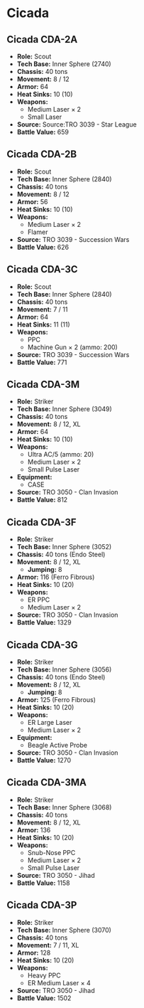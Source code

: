 # Cicada
## Cicada CDA-2A
- **Role:** Scout
- **Tech Base:** Inner Sphere (2740)
- **Chassis:** 40 tons
- **Movement:** 8 / 12
- **Armor:** 64
- **Heat Sinks:** 10 (10)
- **Weapons:**
  - Medium Laser × 2
  - Small Laser
- **Source:** Source:TRO 3039 - Star League
- **Battle Value:** 659

## Cicada CDA-2B
- **Role:** Scout
- **Tech Base:** Inner Sphere (2840)
- **Chassis:** 40 tons
- **Movement:** 8 / 12
- **Armor:** 56
- **Heat Sinks:** 10 (10)
- **Weapons:**
  - Medium Laser × 2
  - Flamer
- **Source:** TRO 3039 - Succession Wars
- **Battle Value:** 626

## Cicada CDA-3C
- **Role:** Scout
- **Tech Base:** Inner Sphere (2840)
- **Chassis:** 40 tons
- **Movement:** 7 / 11
- **Armor:** 64
- **Heat Sinks:** 11 (11)
- **Weapons:**
  - PPC
  - Machine Gun × 2 (ammo: 200)
- **Source:** TRO 3039 - Succession Wars
- **Battle Value:** 771

## Cicada CDA-3M
- **Role:** Striker
- **Tech Base:** Inner Sphere (3049)
- **Chassis:** 40 tons
- **Movement:** 8 / 12, XL
- **Armor:** 64
- **Heat Sinks:** 10 (10)
- **Weapons:**
  - Ultra AC/5 (ammo: 20)
  - Medium Laser × 2
  - Small Pulse Laser
- **Equipment:**
  - CASE
- **Source:** TRO 3050 - Clan Invasion
- **Battle Value:** 812

## Cicada CDA-3F
- **Role:** Striker
- **Tech Base:** Inner Sphere (3052)
- **Chassis:** 40 tons (Endo Steel)
- **Movement:** 8 / 12, XL
  - **Jumping:** 8
- **Armor:** 116 (Ferro Fibrous)
- **Heat Sinks:** 10 (20)
- **Weapons:**
  - ER PPC
  - Medium Laser × 2
- **Source:** TRO 3050 - Clan Invasion
- **Battle Value:** 1329

## Cicada CDA-3G
- **Role:** Striker
- **Tech Base:** Inner Sphere (3056)
- **Chassis:** 40 tons (Endo Steel)
- **Movement:** 8 / 12, XL
  - **Jumping:** 8
- **Armor:** 125 (Ferro Fibrous)
- **Heat Sinks:** 10 (20)
- **Weapons:**
  - ER Large Laser
  - Medium Laser × 2
- **Equipment:**
  - Beagle Active Probe
- **Source:** TRO 3050 - Clan Invasion
- **Battle Value:** 1270

## Cicada CDA-3MA
- **Role:** Striker
- **Tech Base:** Inner Sphere (3068)
- **Chassis:** 40 tons
- **Movement:** 8 / 12, XL
- **Armor:** 136
- **Heat Sinks:** 10 (20)
- **Weapons:**
  - Snub-Nose PPC
  - Medium Laser × 2
  - Small Pulse Laser
- **Source:** TRO 3050 - Jihad
- **Battle Value:** 1158

## Cicada CDA-3P
- **Role:** Striker
- **Tech Base:** Inner Sphere (3070)
- **Chassis:** 40 tons
- **Movement:** 7 / 11, XL
- **Armor:** 128
- **Heat Sinks:** 10 (20)
- **Weapons:**
  - Heavy PPC
  - ER Medium Laser × 4
- **Source:** TRO 3050 - Jihad
- **Battle Value:** 1502

